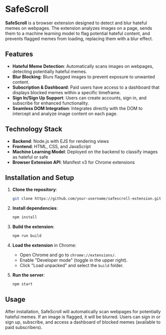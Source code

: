 # SafeScroll

**SafeScroll** is a browser extension designed to detect and blur hateful memes on webpages. The extension analyzes images on a page, sends them to a machine learning model to flag potential hateful content, and prevents flagged memes from loading, replacing them with a blur effect.

## Features

- **Hateful Meme Detection**: Automatically scans images on webpages, detecting potentially hateful memes.
- **Blur Blocking**: Blurs flagged images to prevent exposure to unwanted content.
- **Subscription & Dashboard**: Paid users have access to a dashboard that displays blocked memes within a specific timeframe.
- **Sign In/Sign Up Support**: Users can create accounts, sign in, and subscribe for enhanced functionality.
- **Seamless DOM Integration**: Integrates directly with the DOM to intercept and analyze image content on each page.

## Technology Stack

- **Backend**: Node.js with EJS for rendering views
- **Frontend**: HTML, CSS, and JavaScript
- **Machine Learning Model**: Deployed on the backend to classify images as hateful or safe
- **Browser Extension API**: Manifest v3 for Chrome extensions

## Installation and Setup

1. **Clone the repository**:
   ```bash
   git clone https://github.com/your-username/safescroll-extension.git
   ```

2. **Install dependencies**:
   ```bash
   npm install
   ```

3. **Build the extension**:
   ```bash
   npm run build
   ```

4. **Load the extension** in Chrome:
   - Open Chrome and go to `chrome://extensions/`.
   - Enable "Developer mode" (toggle in the upper right).
   - Click "Load unpacked" and select the `build` folder.

5. **Run the server**:
   ```bash
   npm start
   ```

## Usage

After installation, SafeScroll will automatically scan webpages for potentially hateful memes. If an image is flagged, it will be blurred. Users can sign in or sign up, subscribe, and access a dashboard of blocked memes (available to paid subscribers).

